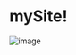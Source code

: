 # mySite!
![image](https://user-images.githubusercontent.com/71166016/158522179-fac85d03-5df7-4ca8-9424-d689f4949c12.png)
